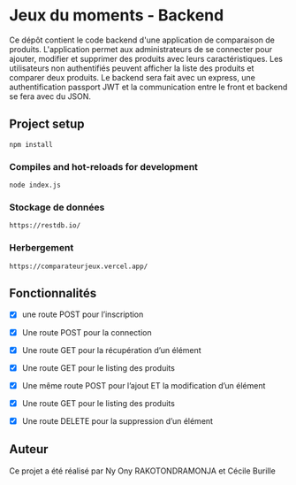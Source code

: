 # Jeux du moments - Backend

Ce dépôt contient le code backend d'une application de comparaison de produits. L'application permet aux administrateurs de se connecter pour ajouter, modifier et supprimer des produits avec leurs caractéristiques. 
Les utilisateurs non authentifiés peuvent afficher la liste des produits et comparer deux produits.
Le backend sera fait avec un express, une authentification passport JWT et la communication entre le front et backend se fera avec du JSON.

## Project setup
```
npm install
```

### Compiles and hot-reloads for development
```
node index.js
```
### Stockage de données
```
https://restdb.io/
```

### Herbergement
```
https://comparateurjeux.vercel.app/
```


## Fonctionnalités
- [x] une route POST pour l’inscription

- [x] Une route POST pour la connection

- [x] Une route GET pour la récupération d’un élément

- [x] Une route GET pour le listing des produits

- [x] Une même route POST pour l’ajout ET la modification d’un élément

- [x] Une route GET pour le listing des produits

- [x] Une route DELETE pour la suppression d’un élément


## Auteur

Ce projet a été réalisé par Ny Ony RAKOTONDRAMONJA et Cécile Burille